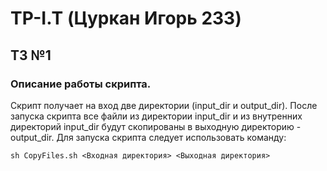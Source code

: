 # TP-I.T (Цуркан Игорь 233)

## ТЗ №1 
### Описание работы скрипта.
Скрипт получает на вход две директории (input_dir и output_dir). После запуска скрипта все файли из директории input_dir и из внутренних директорий input_dir будут скопированы в выходную директорию - output_dir.
Для запуска скрипта следует использовать команду:
```
sh CopyFiles.sh <Входная директория> <Выходная директория>
```
